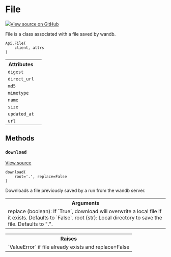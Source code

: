 # File

<!-- Insert buttons and diff -->


[![](https://www.tensorflow.org/images/GitHub-Mark-32px.png)View source on GitHub](https://www.github.com/wandb/client/tree/master/wandb/apis/public.py#L1567-L1649)




File is a class associated with a file saved by wandb.

<pre class="devsite-click-to-copy prettyprint lang-py tfo-signature-link">
<code>Api.File(
    client, attrs
)
</code></pre>



<!-- Placeholder for "Used in" -->




<!-- Tabular view -->
<table>
<tr><th>Attributes</th></tr>

<tr>
<td>
<code>digest</code>
</td>
<td>

</td>
</tr><tr>
<td>
<code>direct_url</code>
</td>
<td>

</td>
</tr><tr>
<td>
<code>md5</code>
</td>
<td>

</td>
</tr><tr>
<td>
<code>mimetype</code>
</td>
<td>

</td>
</tr><tr>
<td>
<code>name</code>
</td>
<td>

</td>
</tr><tr>
<td>
<code>size</code>
</td>
<td>

</td>
</tr><tr>
<td>
<code>updated_at</code>
</td>
<td>

</td>
</tr><tr>
<td>
<code>url</code>
</td>
<td>

</td>
</tr>
</table>



## Methods

<h3 id="download"><code>download</code></h3>

<a target="_blank" href="https://www.github.com/wandb/client/tree/master/wandb/apis/public.py#L1623-L1644">View source</a>

<pre class="devsite-click-to-copy prettyprint lang-py tfo-signature-link">
<code>download(
    root=&#x27;.&#x27;, replace=False
)
</code></pre>

Downloads a file previously saved by a run from the wandb server.


<!-- Tabular view -->
<table>
<tr><th>Arguments</th></tr>
<tr>
<td>
replace (boolean): If `True`, download will overwrite a local file
if it exists. Defaults to `False`.
root (str): Local directory to save the file.  Defaults to ".".
</td>
</tr>

</table>



<!-- Tabular view -->
<table>
<tr><th>Raises</th></tr>
<tr>
<td>
`ValueError` if file already exists and replace=False
</td>
</tr>

</table>





